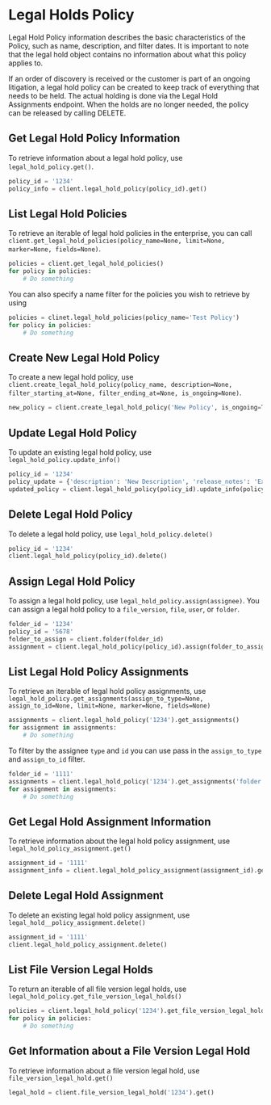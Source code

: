 Legal Holds Policy
==================

Legal Hold Policy information describes the basic characteristics of the Policy,
such as name, description, and filter dates. It is important to note that the legal hold object contains no information about what this policy applies to.

If an order of discovery is received or the customer is part of an ongoing litigation, a legal hold policy can be created to keep track of everything that needs to be held. The actual holding is done via the Legal Hold Assignments endpoint. When the holds are no longer needed, the policy can be released by calling DELETE.


Get Legal Hold Policy Information
---------------------------------

To retrieve information about a legal hold policy, use `legal_hold_policy.get()`.

```python
policy_id = '1234'
policy_info = client.legal_hold_policy(policy_id).get()
```

List Legal Hold Policies
------------------------

To retrieve an iterable of legal hold policies in the enterprise, you can call `client.get_legal_hold_policies(policy_name=None, limit=None, marker=None, fields=None)`.

```python
policies = client.get_legal_hold_policies()
for policy in policies:
    # Do something
```

You can also specify a name filter for the policies you wish to retrieve by using

```python
policies = clinet.legal_hold_policies(policy_name='Test Policy')
for policy in policies:
    # Do something
```

Create New Legal Hold Policy
----------------------------

To create a new legal hold policy, use `client.create_legal_hold_policy(policy_name, description=None, filter_starting_at=None, filter_ending_at=None, is_ongoing=None)`.

```python
new_policy = client.create_legal_hold_policy('New Policy', is_ongoing=True)
```

Update Legal Hold Policy
------------------------

To update an existing legal hold policy, use `legal_hold_policy.update_info()`

```python
policy_id = '1234'
policy_update = {'description': 'New Description', 'release_notes': 'Example Notes'}
updated_policy = client.legal_hold_policy(policy_id).update_info(policy_update)
```

Delete Legal Hold Policy
------------------------

To delete a legal hold policy, use `legal_hold_policy.delete()`

```python
policy_id = '1234'
client.legal_hold_policy(policy_id).delete()
```

Assign Legal Hold Policy
------------------------

To assign a legal hold policy, use `legal_hold_policy.assign(assignee)`. You can assign a legal hold policy to a `file_version`, `file`, `user`, or `folder`.

```python
folder_id = '1234'
policy_id = '5678'
folder_to_assign = client.folder(folder_id)
assignment = client.legal_hold_policy(policy_id).assign(folder_to_assign)
```

List Legal Hold Policy Assignments
----------------------------------

To retrieve an iterable of legal hold policy assignments, use `legal_hold_policy.get_assignments(assign_to_type=None, assign_to_id=None, limit=None, marker=None, fields=None)`

```python
assignments = client.legal_hold_policy('1234').get_assignments()
for assignment in assignments:
    # Do something
```

To filter by the assignee `type` and `id` you can use pass in the `assign_to_type` and `assign_to_id` filter.

```python
folder_id = '1111'
assignments = client.legal_hold_policy('1234').get_assignments('folder', folder_id)
for assignment in assignments:
    # Do something
```

Get Legal Hold Assignment Information
--------------------------

To retrieve information about the legal hold policy assignment, use `legal_hold_policy_assignment.get()`

```python
assignment_id = '1111'
assignment_info = client.legal_hold_policy_assignment(assignment_id).get()
```

Delete Legal Hold Assignment
----------------------------

To delete an existing legal hold policy assignment, use `legal_hold__policy_assignment.delete()`

```python
assignment_id = '1111'
client.legal_hold_policy_assignment.delete()
```

List File Version Legal Holds
-----------------------------

To return an iterable of all file version legal holds, use `legal_hold_policy.get_file_version_legal_holds()`

```python
policies = client.legal_hold_policy('1234').get_file_version_legal_holds()
for policy in policies:
    # Do something
```

Get Information about a File Version Legal Hold
-----------------------------------------------

To retrieve information about a file version legal hold, use `file_version_legal_hold.get()`

```python
legal_hold = client.file_version_legal_hold('1234').get()
```